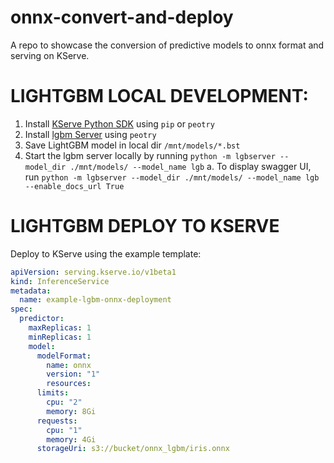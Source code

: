 # onnx-convert-and-deploy
A repo to showcase the conversion of predictive models to onnx format and serving on KServe.


# LIGHTGBM LOCAL DEVELOPMENT:
1. Install [KServe Python SDK](https://github.com/kserve/kserve/tree/master/python/kserve) using ``pip`` or ``peotry``
2. Install [lgbm Server](https://github.com/kserve/kserve/tree/master/python/lgbserver) using ``peotry``
3. Save LightGBM model in local dir ``/mnt/models/*.bst``
4. Start the lgbm server locally by running ``python -m lgbserver --model_dir ./mnt/models/ --model_name lgb``
    a. To display swagger UI, run ``python -m lgbserver --model_dir ./mnt/models/ --model_name lgb --enable_docs_url True``

# LIGHTGBM DEPLOY TO KSERVE
Deploy to KServe using the example template:

```yaml
apiVersion: serving.kserve.io/v1beta1
kind: InferenceService
metadata:
  name: example-lgbm-onnx-deployment
spec:
  predictor:
    maxReplicas: 1
    minReplicas: 1
    model:
      modelFormat:
        name: onnx
        version: "1"
        resources:
      limits:
        cpu: "2"
        memory: 8Gi
      requests:
        cpu: "1"
        memory: 4Gi
      storageUri: s3://bucket/onnx_lgbm/iris.onnx

```

